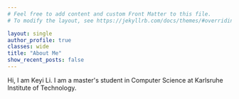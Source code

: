 ```yaml
---
# Feel free to add content and custom Front Matter to this file.
# To modify the layout, see https://jekyllrb.com/docs/themes/#overriding-theme-defaults

layout: single
author_profile: true
classes: wide
title: "About Me"
show_recent_posts: false
---
```

Hi, I am Keyi Li. I am a master's student in Computer Science at Karlsruhe Institute of Technology.